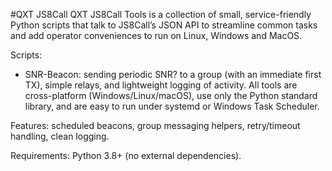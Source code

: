 #QXT JS8Call
QXT JS8Call Tools is a collection of small, service-friendly Python scripts that talk to JS8Call’s JSON API to streamline common tasks and add operator conveniences to run on Linux, Windows and MacOS. 

Scripts:
- SNR-Beacon: sending periodic SNR? to a group (with an immediate first TX), simple relays, and lightweight logging of activity. All tools are cross-platform (Windows/Linux/macOS), use only the Python standard library, and are easy to run under systemd or Windows Task Scheduler.

Features: scheduled beacons, group messaging helpers, retry/timeout handling, clean logging.

Requirements: Python 3.8+ (no external dependencies).

